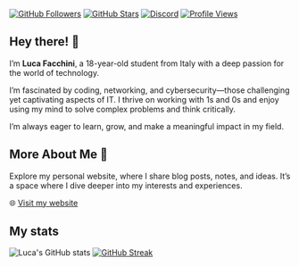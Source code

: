[![GitHub Followers](https://img.shields.io/github/followers/lucafacchini0?color=4B7BEC&logo=github&style=for-the-badge&label=GitHub%20Followers)](https://github.com/lucafacchini0)
[![GitHub Stars](https://img.shields.io/github/stars/lucafacchini0?color=F5C542&logo=github&style=for-the-badge&label=GitHub%20Stars)](https://github.com/lucafacchini0?tab=stars)
[![Discord](https://img.shields.io/discord/677701098101932032?color=7289DA&logo=discord&style=for-the-badge&label=Discord)](https://discord.com/users/lucafacchini0)
[![Profile Views](https://img.shields.io/badge/Profile%20Views-1000%2B-blue?style=for-the-badge&logo=github)](https://github.com/lucafacchini0)

## Hey there! 👋

I’m **Luca Facchini**, a 18-year-old student from Italy with a deep passion for the world of technology.

I’m fascinated by coding, networking, and cybersecurity—those challenging yet captivating aspects of IT. I thrive on working with 1s and 0s and enjoy using my mind to solve complex problems and think critically.

I’m always eager to learn, grow, and make a meaningful impact in my field. 

## More About Me 🌟
Explore my personal website, where I share blog posts, notes, and ideas. It’s a space where I dive deeper into my interests and experiences.

🌐 <a href="https://lucafacchini.com" target="_blank">Visit my website</a>


## My stats
![Luca's GitHub stats](https://github-readme-stats.vercel.app/api?username=lucafacchini0&show_icons=true&theme=radical&bg_color=0e0e1a&text_color=4a6fa5&title_color=00ffff&icon_color=7fffd4&border_color=6272a4) [![GitHub Streak](https://streak-stats.demolab.com/?user=lucafacchini0&theme=radical&background=0e0e1a&border=6272a4&ring=00ffff&fire=7fffd4&currStreakNum=4a6fa5&sideNums=4a6fa5&sideLabels=4a6fa5)](https://github.com/lucafacchini0)


